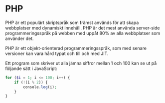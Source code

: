 # PHP

PHP är ett populärt skriptspråk som främst används för att skapa webbplatser med dynamiskt innehåll. PHP är det mest använda server-side programmeringsspråk på webben med uppåt 80% av alla webbplatser som använder det.

PHP är ett objekt-orienterad programmeringsspråk, som med senare versioner kan vara hård typat och till och med JIT.

Ett program som skriver ut alla jämna siffror mellan 1 och 100 kan se ut på följande sätt i JavaScript:

```php
for ($i = 1; i <= 100; i++) {
    if (!(i % 2)) {
        console.log(i);
    }
}
```
